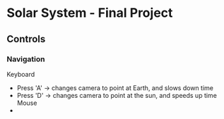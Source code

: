 # Solar System - Final Project

## Controls
### Navigation
Keyboard
* Press 'A' -> changes camera to point at Earth, and slows down time
* Press 'D' -> changes camera to point at the sun, and speeds up time
Mouse
* 